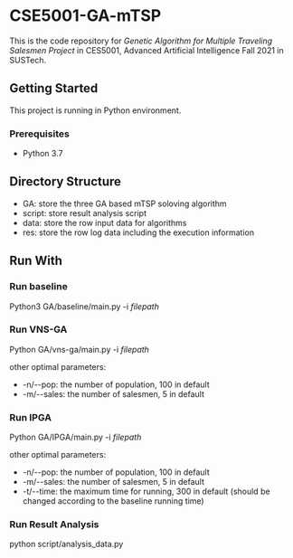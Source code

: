 # CSE5001-GA-mTSP
This is the code repository for *Genetic Algorithm for Multiple Traveling Salesmen Project* in CES5001, Advanced Artificial Intelligence Fall 2021 in SUSTech.

## Getting Started
This project is running in Python environment.
### Prerequisites

* Python 3.7

## Directory Structure
* GA: store the three GA based mTSP soloving algorithm
* script: store result analysis script
* data: store the row input data for algorithms 
* res: store the row log data including the execution information    

## Run With

### Run baseline 

Python3 GA/baseline/main.py -i *filepath*

### Run VNS-GA 

Python GA/vns-ga/main.py -i *filepath*

other optimal parameters:
* -n/--pop: the number of population, 100 in default 
* -m/--sales: the number of salesmen, 5 in default

### Run IPGA 

Python GA/IPGA/main.py -i *filepath*

other optimal parameters:
* -n/--pop: the number of population, 100 in default 
* -m/--sales: the number of salesmen, 5 in default
* -t/--time: the maximum time for running, 300 in default (should be changed according to the baseline running time)

### Run Result Analysis

python script/analysis_data.py

